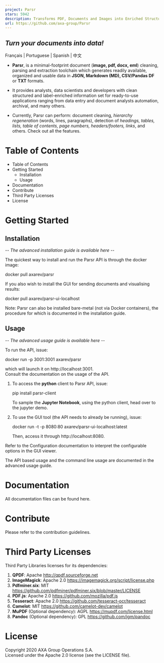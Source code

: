 ```yaml
---
project: Parsr
stars: 5942
description: Transforms PDF, Documents and Images into Enriched Structured Data
url: https://github.com/axa-group/Parsr
---
```


  

_Turn your documents into data!_
--------------------------------

Français | Portuguese | Spanish | 中文

-   **Parsr**, is a minimal-footprint document (**image, pdf, docx, eml**) cleaning, parsing and extraction toolchain which generates readily available, organized and usable data in **JSON, Markdown (MD), CSV/Pandas DF** or **TXT** formats.
    
-   It provides analysts, data scientists and developers with clean structured and label-enriched information set for ready-to-use applications ranging from data entry and document analysts automation, archival, and many others.
    
-   Currently, Parsr can perform: document cleaning, _hierarchy regeneration_ (words, lines, paragraphs), detection of _headings, tables, lists, table of contents, page numbers, headers/footers, links_, and others. Check out all the features.
    

Table of Contents
=================

-   Table of Contents
-   Getting Started
    -   Installation
    -   Usage
-   Documentation
-   Contribute
-   Third Party Licenses
-   License

Getting Started
===============

Installation
------------

_\-- The advanced installation guide is available here --_

The quickest way to install and run the Parsr API is through the docker image:

docker pull axarev/parsr

If you also wish to install the GUI for sending documents and visualising results:

docker pull axarev/parsr-ui-localhost

Note: Parsr can also be installed bare-metal (not via Docker containers), the procedure for which is documented in the installation guide.

Usage
-----

_\-- The advanced usage guide is available here --_

To run the API, issue:

docker run -p 3001:3001 axarev/parsr

which will launch it on http://localhost:3001.  
Consult the documentation on the usage of the API.

1.  To access the **python** client to Parsr API, issue:
    
    pip install parsr-client
    
    To sample the **Jupyter Notebook**, using the python client, head over to the jupyter demo.
    

1.  To use the GUI tool (the API needs to already be running), issue:
    
    docker run -t -p 8080:80 axarev/parsr-ui-localhost:latest
    
    Then, access it through http://localhost:8080.

Refer to the Configuration documentation to interpret the configurable options in the GUI viewer.

The API based usage and the command line usage are documented in the advanced usage guide.

Documentation
=============

All documentation files can be found here.

Contribute
==========

Please refer to the contribution guidelines.

Third Party Licenses
====================

Third Party Libraries licenses for its dependencies:

1.  **QPDF**: Apache http://qpdf.sourceforge.net
2.  **ImageMagick**: Apache 2.0 https://imagemagick.org/script/license.php
3.  **Pdfminer.six**: MIT https://github.com/pdfminer/pdfminer.six/blob/master/LICENSE
4.  **PDF.js**: Apache 2.0 https://github.com/mozilla/pdf.js
5.  **Tesseract**: Apache 2.0 https://github.com/tesseract-ocr/tesseract
6.  **Camelot**: MIT https://github.com/camelot-dev/camelot
7.  **MuPDF** (Optional dependency): AGPL https://mupdf.com/license.html
8.  **Pandoc** (Optional dependency): GPL https://github.com/jgm/pandoc

License
=======

Copyright 2020 AXA Group Operations S.A.  
Licensed under the Apache 2.0 license (see the LICENSE file).
